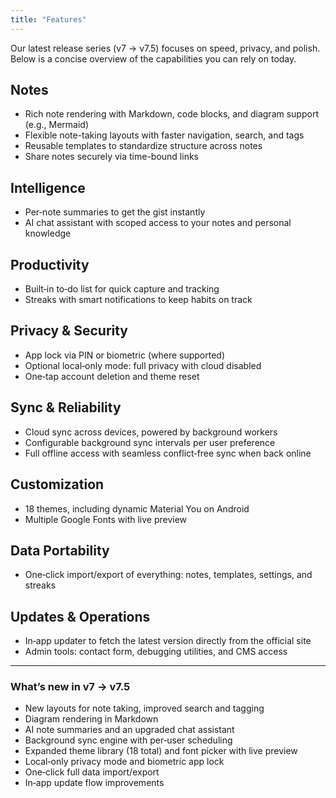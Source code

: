 ```yaml
---
title: "Features"
---
```


Our latest release series (v7 → v7.5) focuses on speed, privacy, and polish. Below is a concise overview of the capabilities you can rely on today.

## Notes

- Rich note rendering with Markdown, code blocks, and diagram support (e.g., Mermaid)
- Flexible note-taking layouts with faster navigation, search, and tags
- Reusable templates to standardize structure across notes
- Share notes securely via time-bound links

## Intelligence

- Per‑note summaries to get the gist instantly
- AI chat assistant with scoped access to your notes and personal knowledge

## Productivity

- Built‑in to‑do list for quick capture and tracking
- Streaks with smart notifications to keep habits on track

## Privacy & Security

- App lock via PIN or biometric (where supported)
- Optional local‑only mode: full privacy with cloud disabled
- One‑tap account deletion and theme reset

## Sync & Reliability

- Cloud sync across devices, powered by background workers
- Configurable background sync intervals per user preference
- Full offline access with seamless conflict‑free sync when back online

## Customization

- 18 themes, including dynamic Material You on Android
- Multiple Google Fonts with live preview

## Data Portability

- One‑click import/export of everything: notes, templates, settings, and streaks

## Updates & Operations

- In‑app updater to fetch the latest version directly from the official site
- Admin tools: contact form, debugging utilities, and CMS access

---

### What’s new in v7 → v7.5

- New layouts for note taking, improved search and tagging
- Diagram rendering in Markdown
- AI note summaries and an upgraded chat assistant
- Background sync engine with per‑user scheduling
- Expanded theme library (18 total) and font picker with live preview
- Local‑only privacy mode and biometric app lock
- One‑click full data import/export
- In‑app update flow improvements


